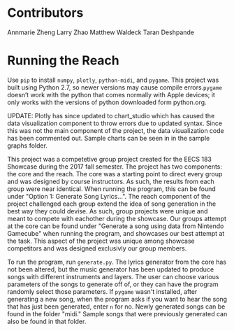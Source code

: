 # Contributors 
Annmarie Zheng
Larry Zhao
Matthew Waldeck
Taran Deshpande

# Running the Reach
Use ```pip``` to install ```numpy```, ```plotly```, ```python-midi```, and ```pygame```. This project was built using Python 2.7, so newer versions may cause compile errors.```pygame``` doesn’t work with the python that comes normally with Apple devices; it only works with the versions of python downloaded form python.org. 

UPDATE: Plotly has since updated to chart_studio which has caused the data visualization component to throw errors due to updated syntax. Since this was not the main component of the project, the data visualization code has been commented out. Sample charts can be seen in in the sample graphs folder. 

This project was a competetive group project created for the EECS 183 Showcase during the 2017 fall semester. The project has two components: the core and the reach. The core was a starting point to direct every group and was designed by course instructors. As such, the results from each group were near identical. When running the program, this can be found under "Option 1: Generate Song Lyrics...". The reach component of the project challenged each group extend the idea of song generation in the best way they could devise. As such, group projects were unique and meant to compete with eachother during the showcase.  Our groups attempt at the core can be found under "Generate a song using data from Nintendo Gamecube" when running the program, and showcases our best attempt at the task. This aspect of the project was unique among showcase competitors and was designed exclusivly our group members. 

To run the program, run ```generate.py```. The lyrics generator from the core has not been altered, but the music generator has been updated to produce songs with different instruments and layers. The user can choose various parameters of the songs to generate off of, or they can have the program randomly select those parameters. If ```pygame``` wasn't installed, after generating a new song, when the program asks if you want to hear the song that has just been generated, enter ```n``` for no. Newly generated songs can be found in the folder "midi." Sample songs that were previously generated can also be found in that folder.


